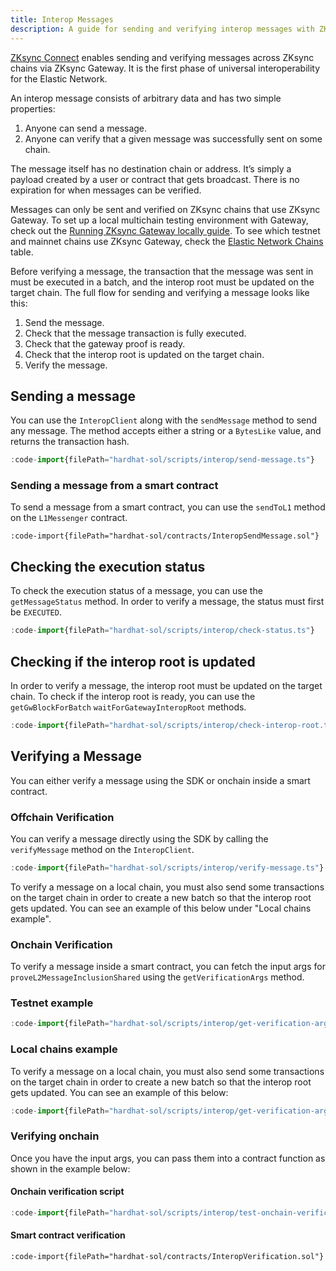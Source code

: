 ```yaml
---
title: Interop Messages
description: A guide for sending and verifying interop messages with ZKsync Connect.
---
```


[ZKsync Connect](/zksync-network/unique-features/zksync-connect) enables sending and verifying messages across ZKsync chains via ZKsync Gateway.
It is the first phase of universal interoperability for the Elastic Network.

An interop message consists of arbitrary data and has two simple properties:

1. Anyone can send a message.
1. Anyone can verify that a given message was successfully sent on some chain.

The message itself has no destination chain or address.
It’s simply a payload created by a user or contract that gets broadcast.
There is no expiration for when messages can be verified.

Messages can only be sent and verified on ZKsync chains that use ZKsync Gateway.
To set up a local multichain testing environment with Gateway, check out the [Running ZKsync Gateway locally guide](/zk-stack/running/gateway-settlement-layer).
To see which testnet and mainnet chains use ZKsync Gateway, check the [Elastic Network Chains](/zksync-network/environment) table.

Before verifying a message, the transaction that the message was sent in must be executed in a batch,
and the interop root must be updated on the target chain.
The full flow for sending and verifying a message looks like this:

1. Send the message.
1. Check that the message transaction is fully executed.
1. Check that the gateway proof is ready.
1. Check that the interop root is updated on the target chain.
1. Verify the message.

## Sending a message

You can use the `InteropClient` along with the `sendMessage` method to send any message.
The method accepts either a string or a `BytesLike` value, and returns the transaction hash.

```ts
:code-import{filePath="hardhat-sol/scripts/interop/send-message.ts"}
```

### Sending a message from a smart contract

To send a message from a smart contract, you can use the `sendToL1` method on the `L1Messenger` contract.

```solidity
:code-import{filePath="hardhat-sol/contracts/InteropSendMessage.sol"}
```

## Checking the execution status

To check the execution status of a message, you can use the `getMessageStatus` method.
In order to verify a message, the status must first be `EXECUTED`.

```ts
:code-import{filePath="hardhat-sol/scripts/interop/check-status.ts"}
```

## Checking if the interop root is updated

In order to verify a message, the interop root must be updated on the target chain.
To check if the interop root is ready, you can use the `getGwBlockForBatch` `waitForGatewayInteropRoot` methods.

```ts
:code-import{filePath="hardhat-sol/scripts/interop/check-interop-root.ts"}
```

## Verifying a Message

You can either verify a message using the SDK or onchain inside a smart contract.

### Offchain Verification

You can verify a message directly using the SDK by calling the `verifyMessage` method on the `InteropClient`.

```ts
:code-import{filePath="hardhat-sol/scripts/interop/verify-message.ts"}
```

To verify a message on a local chain,
you must also send some transactions on the target chain in order to create a new batch so that the interop root gets updated.
You can see an example of this below under "Local chains example".

### Onchain Verification

To verify a message inside a smart contract,
you can fetch the input args for `proveL2MessageInclusionShared` using the `getVerificationArgs` method.

### Testnet example

```ts
:code-import{filePath="hardhat-sol/scripts/interop/get-verification-args.ts"}
```

### Local chains example

To verify a message on a local chain,
you must also send some transactions on the target chain in order to create a new batch so that the interop root gets updated.
You can see an example of this below:

```ts
:code-import{filePath="hardhat-sol/scripts/interop/get-verification-args-local.ts"}
```

### Verifying onchain

Once you have the input args, you can pass them into a contract function as shown in the example below:

#### Onchain verification script

```ts
:code-import{filePath="hardhat-sol/scripts/interop/test-onchain-verification.ts"}
```

#### Smart contract verification

```solidity
:code-import{filePath="hardhat-sol/contracts/InteropVerification.sol"}
```
